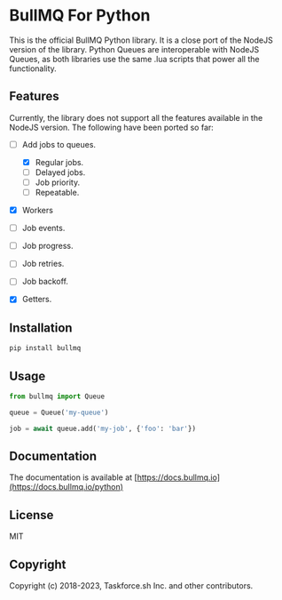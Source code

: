 # BullMQ For Python

This is the official BullMQ Python library. It is a close port of the NodeJS version of the library.
Python Queues are interoperable with NodeJS Queues, as both libraries use the same .lua scripts that
power all the functionality.

## Features

Currently, the library does not support all the features available in the NodeJS version. The following
have been ported so far:

- [ ] Add jobs to queues.

  - [x] Regular jobs.
  - [ ] Delayed jobs.
  - [ ] Job priority.
  - [ ] Repeatable.

- [x] Workers
- [ ] Job events.
- [ ] Job progress.
- [ ] Job retries.
- [ ] Job backoff.
- [x] Getters.

## Installation

```bash
pip install bullmq
```

## Usage

```python
from bullmq import Queue

queue = Queue('my-queue')

job = await queue.add('my-job', {'foo': 'bar'})

```

## Documentation

The documentation is available at [https://docs.bullmq.io](https://docs.bullmq.io/python)

## License

MIT

## Copyright

Copyright (c) 2018-2023, Taskforce.sh Inc. and other contributors.
